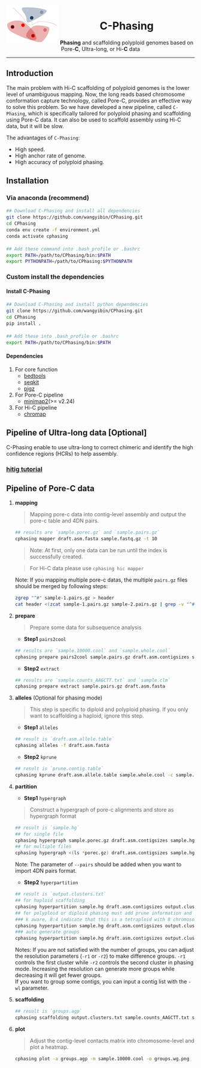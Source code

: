 <img src="pictures/logo/C-Phasing_logo3.jpg" alt="C-Phasing logo" width="140px" align="left" />
<h1 align="center"><b>C</b>-Phasing</h1>
<p align="center"> <b>Phasing</b> and scaffolding polyploid genomes based on Pore-<b>C</b>, Ultra-long, or Hi-<b>C</b> data</p>

***  

## Introduction
The main problem with Hi-C scaffolding of polyploid genomes is the lower level of unambiguous mapping. Now, the long reads based chromosome conformation capture technology, called Pore-C, provides an effective way to solve this problem. So we have developed a new pipeline, called `C-Phasing`, which is specifically tailored for polyploid phasing and scaffolding using Pore-C data. It can also be used to scaffold assembly using Hi-C data, but it will be slow.  
  
The advantages of `C-Phasing`:   
- High speed.   
- High anchor rate of genome. 
- High accuracy of polyploid phasing. 

## Installation
### Via anaconda (recommend)
```bash
## Download C-Phasing and install all dependencies
git clone https://github.com/wangyibin/CPhasing.git
cd CPhasing
conda env create -f environment.yml
conda activate cphasing

## Add these command into .bash_profile or .bashrc
export PATH=/path/to/CPhasing/bin:$PATH
export PYTHONPATH=/path/to/CPhasing:$PYTHONPATH
```
### Custom install the dependencies
#### Install C-Phasing
```bash
## Download C-Phasing and install python dependencies
git clone https://github.com/wangyibin/CPhasing.git
cd CPhasing
pip install .

## Add these into .bash_profile or .bashrc
export PATH=/path/to/CPhasing/bin:$PATH
```
#### Dependencies
1. For core function
    - [bedtools](https://bedtools.readthedocs.io/en/latest/)
    - [seqkit](https://bioinf.shenwei.me/seqkit/)
    - [pigz](https://github.com/madler/pigz)
2. For Pore-C pipeline
    - [minimap2](https://github.com/lh3/minimap2)(>= v2.24)
3. For Hi-C pipeline
    - [chromap](https://github.com/haowenz/chromap)

## Pipeline of Ultra-long data [Optional]
C-Phasing enable to use ultra-long to correct chimeric and identify the high confidence regions (HCRs) to help assembly.  
### **[hitig tutorial](cphasing/hitig)**

## Pipeline of Pore-C data
1. **mapping**  
    > Mapping pore-c data into contig-level assembly and output the pore-c table and 4DN pairs.
    ```bash
    ## results are `sample.porec.gz` and `sample.pairs.gz`
    cphasing mapper draft.asm.fasta sample.fastq.gz -t 10
    ```  
    > Note: At first, only one data can be run until the index is successfully created.  

    > For Hi-C data please use `cphasing hic mapper`

    Note: If you mapping multiple pore-c datas, the multiple `pairs.gz` files should be merged by following steps:
    ```bash
    zgrep "^#" sample-1.pairs.gz > header
    cat header <(zcat sample-1.pairs.gz sample-2.pairs.gz | grep -v "^#") | pigz -p 4 -c > sample.pairs.gz 
    ```
2. **prepare**
    > Prepare some data for subsequence analysis
    - **Step1** `pairs2cool`
    ```bash
    ## results are `sample.10000.cool` and `sample.whole.cool`
    cphasing prepare pairs2cool sample.pairs.gz draft.asm.contigsizes sample.10000.cool
    ```
    - **Step2** `extract`  
    ```bash
    ## results are `sample.counts_AAGCTT.txt` and `sample.clm`
    cphasing prepare extract sample.pairs.gz draft.asm.fasta
    ```
3. **alleles** (Optional for phasing mode)
    > This step is specific to diploid and polyploid phasing. If you only want to scaffolding a haploid, ignore this step.
    - **Step1** `alleles`
    ```bash
    ## result is `draft.asm.allele.table`
    cphasing alleles -f draft.asm.fasta
    ```
    - **Step2** `kprune`
    ```bash
    ## result is `prune.contig.table`
    cphasing kprune draft.asm.allele.table sample.whole.cool -c sample.counts_AAGCTT.txt
    ```
4. **partition**  
    - **Step1** `hypergraph`
    > Construct a hypergraph of pore-c alignments and store as hypergraph format
    ```bash
    ## result is `sample.hg`
    ## for single file
    cphasing hypergraph sample.porec.gz draft.asm.contigsizes sample.hg -t 4
    ## for multiple files
    cphasing hypergraph <(ls *porec.gz) draft.asm.contigsizes sample.hg -t 4 --fofn 
    ```
    Note: The parameter of `--pairs` should be added when you want to import 4DN pairs format.
    - **Step2** `hyperpartition`
    ```bash
    ## result is `output.clusters.txt`
    ## for haploid scaffolding 
    cphasing hyperpartition sample.hg draft.asm.contigsizes output.clusters.txt
    ## for polyploid or diploid phasing must add prune information and use the incremental partition mode
    ### k aware, 8:4 indicate that this is a tetraploid with 8 chromosome in each haplotype
    cphasing hyperpartition sample.hg draft.asm.contigsizes output.clusters.txt -pt prune.contig.table -inc -k 8:4 -t 4
    ### auto generate groups
    cphasing hyperpartition sample.hg draft.asm.contigsizes output.clusters.txt -pt prune.contig.table -inc -t 4
    ```
    Notes: If you are not satisfied with the number of groups, you can adjust the resolution parameters (`-r1` or `-r2`)  to make difference groups. `-r1` controls the first cluster while `-r2` controls the second cluster in phasing mode. Increasing the resolution can generate more groups while decreasing it will get fewer groups.  
    If you want to group some contigs, you can input a contig list with the `-wl` parameter.
5. **scaffolding**
    ```bash
    ## result is `groups.agp`
    cphasing scaffolding output.clusters.txt sample.counts_AAGCTT.txt sample.clm -f draft.asm.fasta -t 4
    ```
6. **plot**
    > Adjust the contig-level contacts matrix into chromosome-level and plot a heatmap.
    ```bash
    cphasing plot -a groups.agp -m sample.10000.cool -o groups.wg.png
    ```


